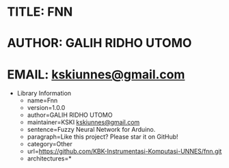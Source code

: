 # TITLE: FNN
# AUTHOR: GALIH RIDHO UTOMO
# EMAIL: kskiunnes@gmail.com

* Library Information
  - name=Fnn
  - version=1.0.0
  - author=GALIH RIDHO UTOMO
  - maintainer=KSKI <kskiunnes@gmail.com>
  - sentence=Fuzzy Neural Network for Arduino.
  - paragraph=Like this project? Please star it on GitHub!
  - category=Other
  - url=https://github.com/KBK-Instrumentasi-Komputasi-UNNES/fnn.git
  - architectures=*
